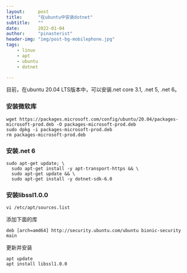 ```yaml
---
layout:     post
title:      "在ubuntu中安装dotnet"
subtitle:   ""
date:       2022-01-04
author:     "pinasterist"
header-img: "img/post-bg-mobilephone.jpg"
tags:
    - linux
    - apt
    - ubuntu
    - dotnet

---
```


目前，在ubuntu 20.04 LTS版本中，可以安装.net core 3.1, .net 5, .net 6。

### 安装微软库

```
wget https://packages.microsoft.com/config/ubuntu/20.04/packages-microsoft-prod.deb -O packages-microsoft-prod.deb
sudo dpkg -i packages-microsoft-prod.deb
rm packages-microsoft-prod.deb
```

### 安装.net 6

```
sudo apt-get update; \
  sudo apt-get install -y apt-transport-https && \
  sudo apt-get update && \
  sudo apt-get install -y dotnet-sdk-6.0
```

### 安装libssl1.0.0

```
vi /etc/apt/sources.list
```

添加下面的库

```
deb [arch=amd64] http://security.ubuntu.com/ubuntu bionic-security main
```

更新并安装

```
apt update
apt install libssl1.0.0
```
